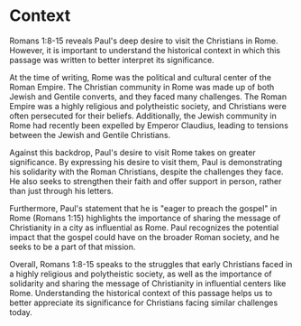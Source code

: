 # Context

Romans 1:8-15 reveals Paul's deep desire to visit the Christians in Rome. However, it is important to understand the historical context in which this passage was written to better interpret its significance.

At the time of writing, Rome was the political and cultural center of the Roman Empire. The Christian community in Rome was made up of both Jewish and Gentile converts, and they faced many challenges. The Roman Empire was a highly religious and polytheistic society, and Christians were often persecuted for their beliefs. Additionally, the Jewish community in Rome had recently been expelled by Emperor Claudius, leading to tensions between the Jewish and Gentile Christians.

Against this backdrop, Paul's desire to visit Rome takes on greater significance. By expressing his desire to visit them, Paul is demonstrating his solidarity with the Roman Christians, despite the challenges they face. He also seeks to strengthen their faith and offer support in person, rather than just through his letters. 

Furthermore, Paul's statement that he is "eager to preach the gospel" in Rome (Romans 1:15) highlights the importance of sharing the message of Christianity in a city as influential as Rome. Paul recognizes the potential impact that the gospel could have on the broader Roman society, and he seeks to be a part of that mission. 

Overall, Romans 1:8-15 speaks to the struggles that early Christians faced in a highly religious and polytheistic society, as well as the importance of solidarity and sharing the message of Christianity in influential centers like Rome. Understanding the historical context of this passage helps us to better appreciate its significance for Christians facing similar challenges today.